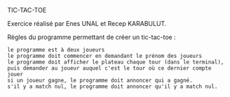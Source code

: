 TIC-TAC-TOE

Exercice réalisé par Enes UNAL et Recep KARABULUT.


Règles du programme permettant de créer un tic-tac-toe :

    le programme est à deux joueurs 
    le programme doit commencer en demandant le prénom des joueurs
    le programme doit afficher le plateau chaque tour (dans le terminal), puis demander au joueur auquel c'est le tour où ce dernier compte jouer
    si un joueur gagne, le programme doit annoncer qui a gagné.
    s'il y a match nul, le programme doit annoncer qu'il y a match nul.
